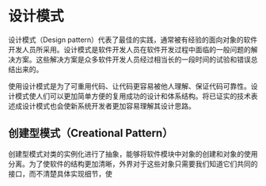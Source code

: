 # 设计模式

设计模式（Design pattern）代表了最佳的实践，通常被有经验的面向对象的软件开发人员所采用。设计模式是软件开发人员在软件开发过程中面临的一般问题的解决方案。这些解决方案是众多软件开发人员经过相当长的一段时间的试验和错误总结出来的。

使用设计模式是为了可重用代码、让代码更容易被他人理解、保证代码可靠性。设计模式使人们可以更加简单方便的复用成功的设计和体系结构。将已证实的技术表述成设计模式也会使新系统开发者更加容易理解其设计思路。

## 创建型模式（Creational Pattern）

创建型模式对类的实例化进行了抽象，能够将软件模块中对象的创建和对象的使用分离。为了使软件的结构更加清晰，外界对于这些对象只需要我们知道它们共同的接口，而不清楚具体实现细节，使

